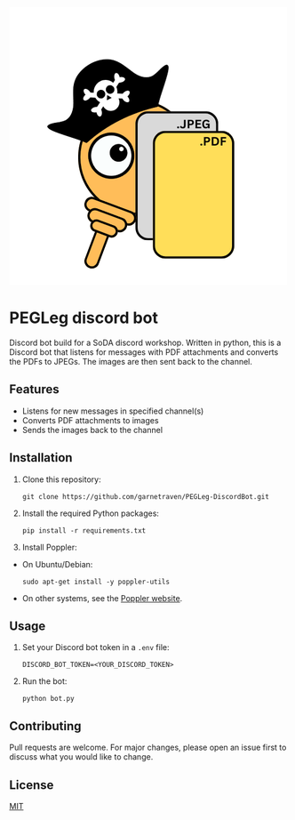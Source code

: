 ![PEGLeg - Discord Bot.](/assets/images/PEGLeg.png)
# PEGLeg discord bot

Discord bot build for a SoDA discord workshop. Written in python, this is a Discord bot that listens for messages with PDF attachments and converts the PDFs to JPEGs. The images are then sent back to the channel. 

## Features

- Listens for new messages in specified channel(s)
- Converts PDF attachments to images
- Sends the images back to the channel

## Installation

1. Clone this repository:
   ```
   git clone https://github.com/garnetraven/PEGLeg-DiscordBot.git
   ```
3. Install the required Python packages:
   ```
   pip install -r requirements.txt
   ```
4. Install Poppler:
- On Ubuntu/Debian:
  ```
  sudo apt-get install -y poppler-utils
  ```
- On other systems, see the [Poppler website](https://poppler.freedesktop.org/).

## Usage

1. Set your Discord bot token in a `.env` file:
   ```
   DISCORD_BOT_TOKEN=<YOUR_DISCORD_TOKEN>
   ```
2. Run the bot:
   ```
   python bot.py
   ```
## Contributing

Pull requests are welcome. For major changes, please open an issue first to discuss what you would like to change.

## License

[MIT](https://choosealicense.com/licenses/mit/)
